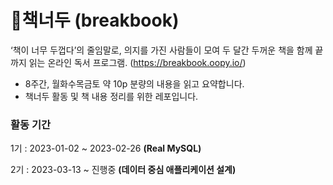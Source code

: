 # 📖책너두 (breakbook)

‘책이 너무 두껍다’의 줄임말로, 의지를 가진 사람들이 모여 두 달간 두꺼운 책을 함께 끝까지 읽는 온라인 독서 프로그램. (https://breakbook.oopy.io/)

- 8주간, 월화수목금토 약 10p 분량의 내용을 읽고 요약합니다.
- 책너두 활동 및 책 내용 정리를 위한 레포입니다.



### 활동 기간

1기 : 2023-01-02 ~ 2023-02-26 **(Real MySQL)**

2기 : 2023-03-13 ~ 진행중 **(데이터 중심 애플리케이션 설계)**





